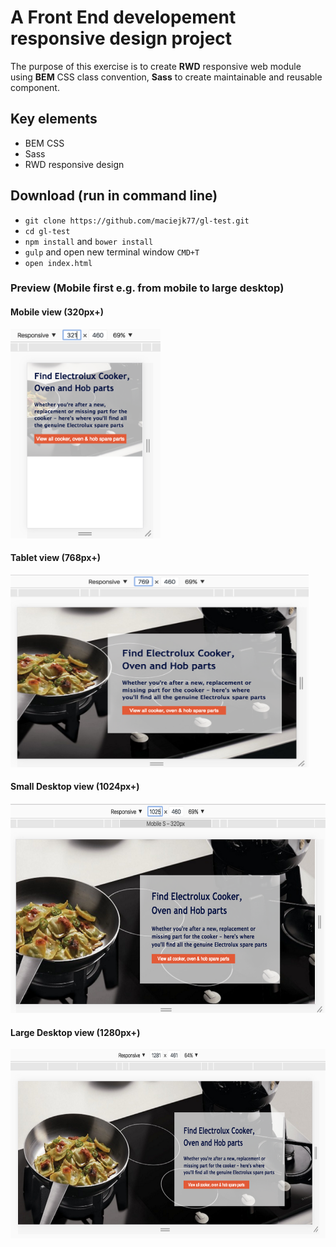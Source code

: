 # A Front End developement responsive design project

The purpose of this exercise is to create **RWD** responsive web module using **BEM** CSS class convention, **Sass** to create maintainable and reusable component. 

## Key elements

- BEM CSS
- Sass
- RWD responsive design

## Download (run in command line)
- `git clone https://github.com/maciejk77/gl-test.git`
- `cd gl-test`
- `npm install` and `bower install`
- `gulp` and open new terminal window `CMD+T`
- `open index.html`

### Preview (Mobile first e.g. from mobile to large desktop)

#### Mobile view (320px+)

<img src="https://github.com/maciejk77/gl-test/blob/master/img/mobile.png?raw=true" width="240" height="335" />

#### Tablet view (768px+)

<img src="https://github.com/maciejk77/gl-test/blob/master/img/tablet.png?raw=true" width="477" height="308" />

#### Small Desktop view (1024px+)

<img src="https://github.com/maciejk77/gl-test/blob/master/img/small-desktop.png?raw=true" width="620" height="335" />

#### Large Desktop view (1280px+)

<img src="https://github.com/maciejk77/gl-test/blob/master/img/large-desktop.png?raw=true" width="683" height="303" />





